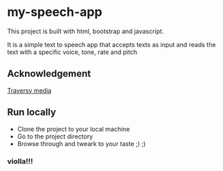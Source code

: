 # my-speech-app

This project is built with html, bootstrap and javascript.


It is a simple text to speech app that accepts texts as input and reads the text with a specific voice, tone, rate and pitch

## Acknowledgement

[Traversy media](https://www.youtube.com/c/TraversyMedia)

## Run locally

- Clone the project to your local machine
- Go to the project directory
- Browse through and tweark to your taste ;) ;) 





### violla!!!
